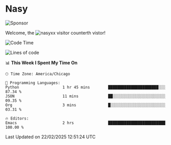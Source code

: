 # Nasy

<!--
<p align="center">
<img height="200" src="https://github-readme-stats.vercel.app/api?username=nasyxx&count_private=true&show_icons=true&theme=dracula&include_all_commits=true"/>
<img height="200" src="https://github-readme-stats.vercel.app/api/top-langs/?username=nasyxx&theme=dracula&hide=html,jupyter+notebook&count_private=true&show_icons=true"/>
</p>

  
----------------
-->

![Sponsor](https://img.shields.io/static/v1.svg?label=Sponsor&message=%E2%9D%A4&logo=GitHub&style=flat&color=pink)
 
Welcome, the ![nasyxx visitor counter](https://count.getloli.com/get/@nasyxx?theme=rule34)th vistor!
 
<!--START_SECTION:waka-->
![Code Time](http://img.shields.io/badge/Code%20Time-4%2C733%20hrs%2029%20mins-blue)

![Lines of code](https://img.shields.io/badge/From%20Hello%20World%20I%27ve%20Written-6.3%20million%20lines%20of%20code-blue)

📊 **This Week I Spent My Time On** 

```text
🕑︎ Time Zone: America/Chicago

💬 Programming Languages: 
Python                   1 hr 45 mins        ██████████████████████░░░   87.34 % 
JSON                     11 mins             ██░░░░░░░░░░░░░░░░░░░░░░░   09.35 % 
Org                      3 mins              █░░░░░░░░░░░░░░░░░░░░░░░░   03.31 % 

🔥 Editors: 
Emacs                    2 hrs               █████████████████████████   100.00 % 
```


 Last Updated on 22/02/2025 12:51:24 UTC
<!--END_SECTION:waka-->

<!-- ![visitors](https://visitor-badge.laobi.icu/badge?page_id=nasyxx.nasyxx) -->
